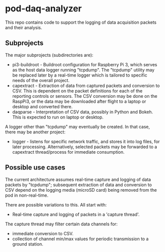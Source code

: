 # pod-daq-analyzer

This repo contains code to support the logging of data acquisition packets
and their analysis.

## Subprojects

The major subprojects (subdirectories are):

  * pi3-buildroot - Buildroot configuration for Raspberry Pi 3,
    which serves as the host data logger running "tcpdump".
    The "tcpdump" utility may be replaced later by a real-time logger
    which is tailored to specific needs of the overall project.
  * capextract - Extraction of data from captured packets and
    conversion to CSV.  This is dependent on the packet definitions for
    each of the reporting controls or sensors.
    The CSV conversion may be done on the RaspPi3, or the data may
    be downloaded after flight to a laptop or desktop and converted
    there.
  * daqparse - Interpretation of CSV data, possibly in Python and
    Bokeh.  This is expected to run on laptop or desktop.

A logger other than "tcpdump" may eventually be created.  In that
case, there may be another project:

  * logger - listens for specific network traffic, and stores it
    into log files, for later processing.  Alternatively, selected
    packets may be forwarded to a capextract thread/process for
    immediate consumption.

## Possible use cases

The current architecture assumes real-time capture and logging of data
packets by "tcpdump"; subsequent extraction of data and conversion to
CSV depend on the logging media (microSD card) being removed from
the pod in non-real-time.

There are possible variations to this.  All start with:

  * Real-time capture and logging of packets in a 'capture thread'.

The capture thread may filter certain data channels for:

  * immediate conversion to CSV.
  * collection of channel min/max values for periodic transmission
    to a ground station.


